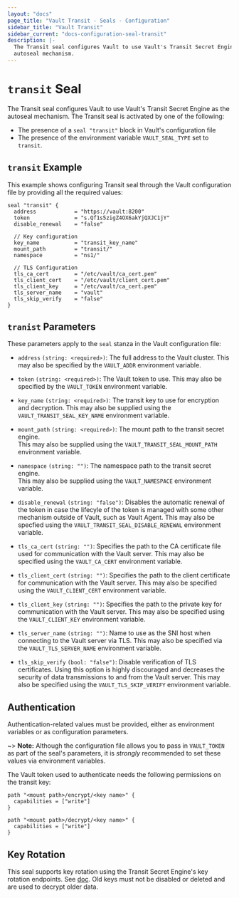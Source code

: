 ```yaml
---
layout: "docs"
page_title: "Vault Transit - Seals - Configuration"
sidebar_title: "Vault Transit"
sidebar_current: "docs-configuration-seal-transit"
description: |-
  The Transit seal configures Vault to use Vault's Transit Secret Engine as the 
  autoseal mechanism.
---
```


# `transit` Seal

The Transit seal configures Vault to use Vault's Transit Secret Engine as the
autoseal mechanism.
The Transit seal is activated by one of the following:

* The presence of a `seal "transit"` block in Vault's configuration file
* The presence of the environment variable `VAULT_SEAL_TYPE` set to `transit`.

## `transit` Example

This example shows configuring Transit seal through the Vault configuration file
by providing all the required values:

```hcl
seal "transit" {
  address            = "https://vault:8200"
  token              = "s.Qf1s5zigZ4OX6akYjQXJC1jY"
  disable_renewal    = "false"

  // Key configuration
  key_name           = "transit_key_name"
  mount_path         = "transit/"
  namespace          = "ns1/"

  // TLS Configuration
  tls_ca_cert        = "/etc/vault/ca_cert.pem"
  tls_client_cert    = "/etc/vault/client_cert.pem"
  tls_client_key     = "/etc/vault/ca_cert.pem"
  tls_server_name    = "vault"
  tls_skip_verify    = "false"
}
```

## `tranist` Parameters

These parameters apply to the `seal` stanza in the Vault configuration file:

- `address` `(string: <required>)`: The full address to the Vault cluster.
  This may also be specified by the `VAULT_ADDR` environment variable.

- `token` `(string: <required>)`: The Vault token to use. This may also be
  specified by the `VAULT_TOKEN` environment variable.

- `key_name` `(string: <required>)`: The transit key to use for encryption and
  decryption.  This may also be supplied using the `VAULT_TRANSIT_SEAL_KEY_NAME`
  environment variable.

- `mount_path` `(string: <required>)`: The mount path to the transit secret engine.  
  This may also be supplied using the `VAULT_TRANSIT_SEAL_MOUNT_PATH` environment 
  variable.

- `namespace` `(string: "")`: The namespace path to the transit secret engine.  
  This may also be supplied using the `VAULT_NAMESPACE` environment variable.

- `disable_renewal` `(string: "false")`: Disables the automatic renewal of the token
  in case the lifecyle of the token is managed with some other mechanism outside of 
  Vault, such as Vault Agent.  This may also be specfied using the 
  `VAULT_TRANSIT_SEAL_DISABLE_RENEWAL` environment variable.

- `tls_ca_cert` `(string: "")`: Specifies the path to the CA certificate file used
  for communication with the Vault server.  This may also be specified using the
  `VAULT_CA_CERT` environment variable.

- `tls_client_cert` `(string: "")`: Specifies the path to the client certificate 
  for communication with the Vault server.  This may also be specified using the
  `VAULT_CLIENT_CERT` environment variable.

- `tls_client_key` `(string: "")`: Specifies the path to the private key for
  communication with the Vault server.  This may also be specified using the
  `VAULT_CLIENT_KEY` environment variable.

- `tls_server_name` `(string: "")`: Name to use as the SNI host when connecting 
  to the Vault server via TLS.  This may also be specified via the 
  `VAULT_TLS_SERVER_NAME` environment variable.

- `tls_skip_verify` `(bool: "false")`: Disable verification of TLS certificates. 
  Using this option is highly discouraged and decreases the security of data 
  transmissions to and from the Vault server.  This may also be specified using the
  `VAULT_TLS_SKIP_VERIFY` environment variable.

## Authentication

Authentication-related values must be provided, either as environment
variables or as configuration parameters.

~> **Note:** Although the configuration file allows you to pass in
`VAULT_TOKEN` as part of the seal's parameters, it is *strongly* recommended 
to set these values via environment variables.

The Vault token used to authenticate needs the following permissions on the 
transit key:

```hcl
path "<mount path>/encrypt/<key name>" {
  capabilities = ["write"]
}

path "<mount path>/decrypt/<key name>" {
  capabilities = ["write"]
}
```

## Key Rotation

This seal supports key rotation using the Transit Secret Engine's key rotation endpoints.  See
[doc](/api/secret/transit/index.html#rotate-key). Old keys must not be disabled or deleted and are 
used to decrypt older data. 

